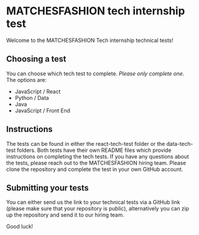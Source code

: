 # MATCHESFASHION tech internship test

Welcome to the MATCHESFASHION Tech internship technical tests!

## Choosing a test

You can choose which tech test to complete. *Please only complete one*. The options are:

- JavaScript / React
- Python / Data
- Java
- JavaScript / Front End

## Instructions

The tests can be found in either the react-tech-test folder or the data-tech-test folders. Both tests have their own README files which provide instructions on completing the tech tests. If you have any questions about the tests, please reach out to the MATCHESFASHION hiring team. Please clone the repository and complete the test in your own GitHub account.

## Submitting your tests

You can either send us the link to your technical tests via a GitHub link (please make sure that your repository is public), alternatively you can zip up the repository and send it to our hiring team.

Good luck!
